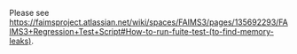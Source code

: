 Please see https://faimsproject.atlassian.net/wiki/spaces/FAIMS3/pages/135692293/FAIMS3+Regression+Test+Script#How-to-run-fuite-test-(to-find-memory-leaks).